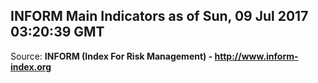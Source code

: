 ## INFORM Main Indicators as of Sun, 09 Jul 2017 03:20:39 GMT

Source: **INFORM (Index For Risk Management) - http://www.inform-index.org**